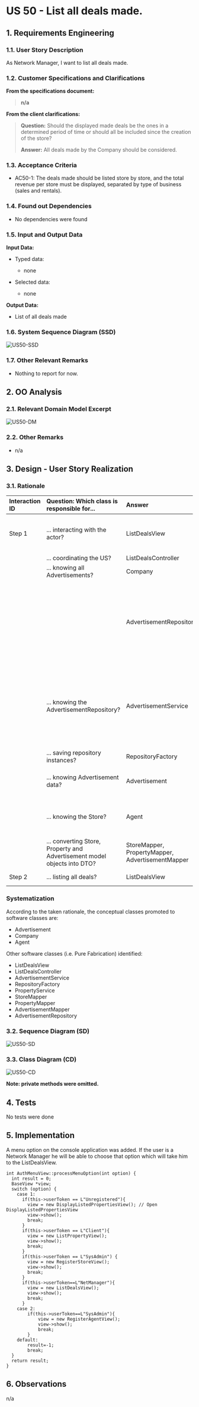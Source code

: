 # US 50 - List all deals made.
## 1. Requirements Engineering

### 1.1. User Story Description

As Network Manager, I want to list all deals made.

### 1.2. Customer Specifications and Clarifications

**From the specifications document:**

> **n/a**

**From the client clarifications:**

> **Question:** Should the displayed made deals be the ones in a determined period of time or should all be included since the creation of the store?
>
> **Answer:** All deals made by the Company should be considered.

### 1.3. Acceptance Criteria

- AC50-1: The deals made should be listed store by store, and the total revenue per store must be displayed, separated by type of business (sales and rentals).

### 1.4. Found out Dependencies

- No dependencies were found

### 1.5. Input and Output Data

**Input Data:**

- Typed data:
    - none

- Selected data:
    - none

**Output Data:**

- List of all deals made

### 1.6. System Sequence Diagram (SSD)

![US50-SSD](US50-SSD.svg)

### 1.7. Other Relevant Remarks

- Nothing to report for now.


## 2. OO Analysis

### 2.1. Relevant Domain Model Excerpt

![US50-DM](US50-DM.svg)

### 2.2. Other Remarks

- n/a


## 3. Design - User Story Realization

### 3.1. Rationale

| Interaction ID | Question: Which class is responsible for...                               | Answer                                           | Justification (with patterns)                                                                                                                                                                                                                |
|:---------------|:--------------------------------------------------------------------------|:-------------------------------------------------|:---------------------------------------------------------------------------------------------------------------------------------------------------------------------------------------------------------------------------------------------|
| Step 1  		     | 	... interacting with the actor?                                          | ListDealsView                                    | Pure Fabrication: there is no reason to assign this responsibility to any existing class in the Domain Model.                                                                                                                                |
| 			  		        | 	... coordinating the US?                                                 | ListDealsController                              | Controller                                                                                                                                                                                                                                   |
| 			  		        | 	... knowing all Advertisements?                                          | Company                                          | IE: Company knows all its advertisements.                                                                                                                                                                                                    |
| 			  		        | 	                                                                         | AdvertisementRepository                          | By applying High Cohesion (HC) + Low Coupling (LC) on class Company, it delegates the responsibility on AdvertisementContainer, however by also applying the Repository Pattern, it delegates the responsibility on AdvertisementRepository. |
| 			  		        | ... knowing the AdvertisementRepository?                                  | AdvertisementService                             | By applying High Cohesion (HC) + Low Coupling (LC) on class AdvertisementRepository, it delegates business responsibilities on AdvertisementService, while the AdvertisementRepository has persistence responsibilities.                     |
| 		             | 	... saving repository instances?				                                     | RepositoryFactory                                | Factory method pattern                                                                                                                                                                                                                       |
| 		             | 	... knowing Advertisement data?				                                      | Advertisement                                    | IE: The Advertisement class represents one advertisement, and holds the data for it.                                                                                                                                                         |
| 		             | 	... knowing the Store?                                                   | Agent                                            | IE: The agent class has a stor attribute which represents the store which they currently work for.                                                                                                                                           |  | | 
|   		           | 	... converting Store, Property and Advertisement model objects into DTO? | StoreMapper, PropertyMapper, AdvertisementMapper | DTO pattern.                                                                                                                                                                                                                                 |  | | 
| Step 2  		     | 	... listing all deals?                                                   | ListDealsView                                    | IE: is responsible for user interactions.                                                                                                                                                                                                    |  | | 


### Systematization

According to the taken rationale, the conceptual classes promoted to software classes are:

- Advertisement
- Company
- Agent

Other software classes (i.e. Pure Fabrication) identified:

- ListDealsView
- ListDealsController
- AdvertisementService
- RepositoryFactory
- PropertyService
- StoreMapper
- PropertyMapper
- AdvertisementMapper
- AdvertisementRepository

### 3.2. Sequence Diagram (SD)

![US50-SD](US50-SD.svg)

### 3.3. Class Diagram (CD)

![US50-CD](US50-CD.svg)

**Note: private methods were omitted.**

## 4. Tests

No tests were done

## 5. Implementation

A menu option on the console application was added. If the user is a Network Manager he will be able to choose that option
which will take him to the ListDealsView.

    int AuthMenuView::processMenuOption(int option) {
      int result = 0;
      BaseView *view;
      switch (option) {
        case 1:
          if(this->userToken == L"Unregistered"){
            view = new DisplayListedPropertiesView(); // Open DisplayListedPropertiesView
            view->show();
            break;
          }
          if(this->userToken == L"Client"){
            view = new ListPropertyView();
            view->show();
            break;
          }
          if(this->userToken == L"SysAdmin") {
            view = new RegisterStoreView();
            view->show();
            break;
          }
          if(this->userToken==L"NetManager"){
            view = new ListDealsView();
            view->show();
            break;
          }
        case 2:
            if(this->userToken==L"SysAdmin"){
                view = new RegisterAgentView();
                view->show();
                break;
            }
        default:
            result=-1;
            break;
      }
      return result;
    }

## 6. Observations

n/a